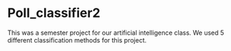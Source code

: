 # Poll_classifier2
 This was a semester project for our artificial intelligence class. We used 5 different classification methods for this project.
